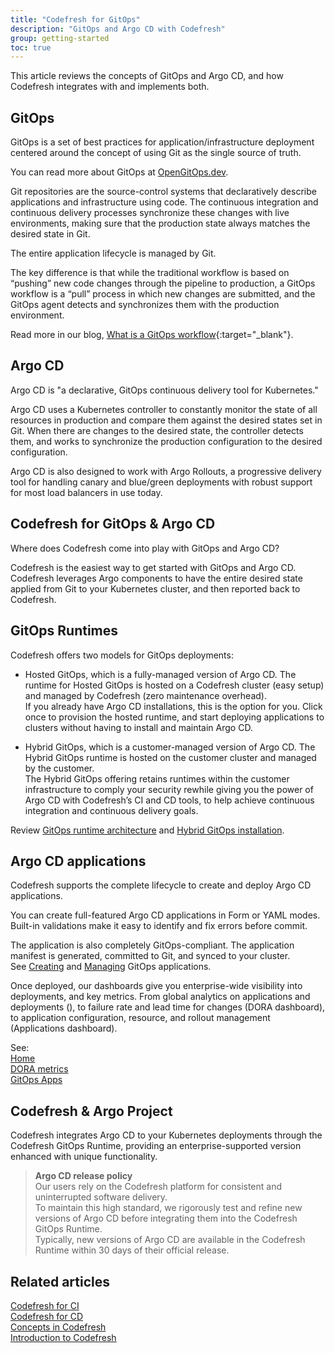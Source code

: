 ```yaml
---
title: "Codefresh for GitOps"
description: "GitOps and Argo CD with Codefresh"
group: getting-started
toc: true
---
```


This article reviews the concepts of GitOps and Argo CD, and how Codefresh integrates with and implements both.


## GitOps

GitOps is a set of best practices for application/infrastructure deployment centered around the concept of using Git as the single source of truth.

You can read more about GitOps at [OpenGitOps.dev](https://opengitops.dev/).

 Git repositories are the source-control systems that declaratively describe applications and infrastructure using code. The continuous integration and continuous delivery processes synchronize these changes with live environments, making sure that the production state always matches the desired state in Git.

The entire application lifecycle is managed by Git.

The key difference is that while the traditional workflow is based on “pushing” new code changes through the pipeline to production, a GitOps workflow is a “pull” process in which new changes are submitted, and the GitOps agent detects and synchronizes them with the production environment.

Read more in our blog, [What is a GitOps workflow](https://codefresh.io/learn/gitops/gitops-workflow-vs-traditional-workflow-what-is-the-difference/){:target="\_blank"}.  



## Argo CD

Argo CD is "a declarative, GitOps continuous delivery tool for Kubernetes."

Argo CD uses a Kubernetes controller to constantly monitor the state of all resources in production and compare them against the desired states set in Git. When there are changes to the desired state, the controller detects them, and works to synchronize the production configuration to the desired configuration. 

Argo CD is also designed to work with Argo Rollouts, a progressive delivery tool for handling canary and blue/green deployments with robust support for most load balancers in use today. 


## Codefresh for GitOps & Argo CD 

Where does Codefresh come into play with GitOps and Argo CD?

Codefresh is the easiest way to get started with GitOps and Argo CD. Codefresh leverages Argo components to have the entire desired state applied from Git to your Kubernetes cluster, and then reported back to Codefresh.



## GitOps Runtimes 

Codefresh offers two models for GitOps deployments:  

* Hosted GitOps, which is a fully-managed version of Argo CD. The runtime for Hosted GitOps is hosted on a Codefresh cluster (easy setup) and managed by Codefresh (zero maintenance overhead).  
  If you already have Argo CD installations, this is the option for you. Click once to provision the hosted runtime, and start deploying applications to clusters without having to install and maintain Argo CD.

* Hybrid GitOps, which is a customer-managed version of Argo CD. The  Hybrid GitOps runtime is hosted on the customer cluster and managed by the customer.  
  The Hybrid GitOps offering retains runtimes within the customer infrastructure to comply your security rewhile giving you the power of Argo CD with Codefresh’s CI and CD tools, to help achieve continuous integration and continuous delivery goals.

Review [GitOps runtime architecture]({{site.baseurl}}/docs/installation/gitops/runtime-architecture/) and [Hybrid GitOps installation]({{site.baseurl}}/docs/installation/gitops/hybrid-gitops-helm-installation/).

## Argo CD applications

Codefresh supports the complete lifecycle to create and deploy Argo CD applications.  

You can create full-featured Argo CD applications in Form or YAML modes. Built-in validations make it easy to identify and fix errors before commit.   

The application is also completely GitOps-compliant. The application manifest is generated, committed to Git, and synced to your cluster.   
See [Creating]({{site.baseurl}}/docs/deployments/gitops/create-application/) and [Managing]({{site.baseurl}}/docs/deployments/gitops/manage-application/) GitOps applications. 


Once deployed, our dashboards give you enterprise-wide visibility into deployments, and key metrics.
From global analytics on applications and deployments (), to failure rate and lead time for changes (DORA dashboard), to application configuration, resource, and rollout management (Applications dashboard). 

See:  
[Home]({{site.baseurl}}/docs/dashboards/home-dashboard/)  
[DORA metrics]({{site.baseurl}}/docs/dashboards/dora-metrics/)  
[GitOps Apps]({{site.baseurl}}/docs/deployments/gitops/gitops-apps-dashboard/)  

## Codefresh & Argo Project  

Codefresh integrates Argo CD to your Kubernetes deployments through the Codefresh GitOps Runtime, providing an enterprise-supported version enhanced with unique functionality.

>**Argo CD release policy**  
Our users rely on the Codefresh platform for consistent and uninterrupted software delivery.   
To maintain this high standard, we rigorously test and refine new versions of Argo CD before integrating them into the Codefresh GitOps Runtime.   
Typically, new versions of Argo CD are available in the Codefresh Runtime within 30 days of their official release.


## Related articles
[Codefresh for CI]({{site.baseurl}}/docs/getting-started/ci-codefresh/)  
[Codefresh for CD]({{site.baseurl}}/docs/getting-started/cd-codefresh/)    
[Concepts in Codefresh]({{site.baseurl}}/docs/getting-started/concepts/)   
[Introduction to Codefresh]({{site.baseurl}}/docs/getting-started/intro-to-codefresh/)
